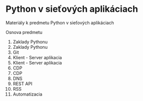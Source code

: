 # Python v sieťových aplikáciach

Materiály k predmetu Python v sieťových aplikáciach

Osnova predmetu

1. Zaklady Pythonu
2. Zaklady Pythonu
3. Git
4. Klient - Server aplikacia
5. Klient - Server aplikacia
6. CDP
7. CDP
8. DNS
9. REST API
10. RSS
11. Automatizacia
